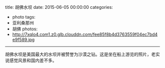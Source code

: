title: 胡佛水坝
date: 2015-06-05 00:00:00
categories:
- photo
tags:
- 亚利桑那州
- 胡佛
photos:
- http://7xqlo4.com1.z0.glb.clouddn.com/fee85f8b4d3763559f04ec7bd4e9f589.jpg
---

胡佛水坝是美国最大的水坝并被赞誉为沙漠之钻。这是坐在船上游览的照片，老实说感觉风景和国内差不多。